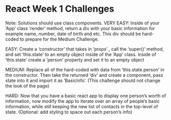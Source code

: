 # React Week 1 Challenges

Note: Solutions should use class components.
VERY EASY: Inside of your ‘App’ class ‘render’ method, return a div with your basic information for example name, number, date of birth and etc. This div should be hard-coded to prepare for the Medium Challenge.

EASY: Create a ‘constructor’ that takes in ‘props’ , call the ‘super()’ method, and set ‘this.state’ to an empty object inside of the ‘App’ class. Inside of ‘this.state’ create a ‘person’ property and set it to an empty object

MEDIUM: Replace all of the hard-coded with data from ‘this.state.person’ in the constructor. Then take the returned ‘div’ and create a component, pass state into it and import it as ‘BasicInfo’. (This challenge should not change the look of the page)

HARD: Now that you have a basic react app to display one person’s worth of information, now modify the app to iterate over an array of people’s basic information, while still keeping the new list of contacts in the top-level of state. (Optional: add styling to space out each person’s info)
